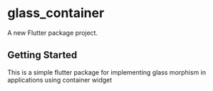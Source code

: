 # glass_container

A new Flutter package project.

## Getting Started

This is a simple flutter package for implementing glass morphism in applications using container widget
